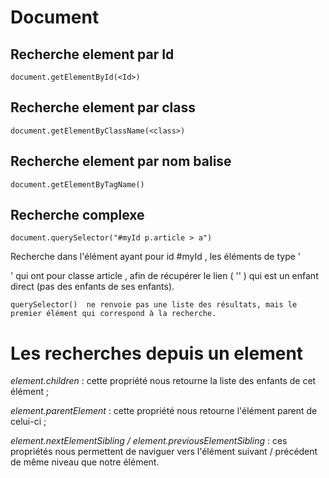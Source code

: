 # Document

## Recherche element par Id

    document.getElementById(<Id>)

## Recherche element par class

    document.getElementByClassName(<class>)

## Recherche element par nom balise

    document.getElementByTagName()

## Recherche complexe

    document.querySelector("#myId p.article > a")

Recherche dans l'élément ayant pour id #myId , les éléments de type '<p>' qui ont pour classe article , afin de récupérer le lien ( '<a>' ) qui est un enfant direct (pas des enfants de ses enfants).

    querySelector()  ne renvoie pas une liste des résultats, mais le premier élément qui correspond à la recherche.

# Les recherches depuis un element

_element.children_ : cette propriété nous retourne la liste des enfants de cet élément ;

_element.parentElement_ : cette propriété nous retourne l'élément parent de celui-ci ;

_element.nextElementSibling / element.previousElementSibling_ : ces propriétés nous permettent de naviguer vers l'élément suivant / précédent de même niveau que notre élément.
